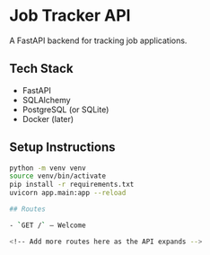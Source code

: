 # Job Tracker API

A FastAPI backend for tracking job applications.

## Tech Stack
- FastAPI
- SQLAlchemy
- PostgreSQL (or SQLite)
- Docker (later)

## Setup Instructions
```bash
python -m venv venv
source venv/bin/activate
pip install -r requirements.txt
uvicorn app.main:app --reload

## Routes

- `GET /` – Welcome

<!-- Add more routes here as the API expands -->
